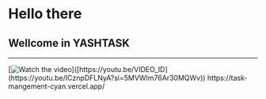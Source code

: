 # Hello there
## Wellcome in YASHTASK
----------------------
[![Watch the video]([https://img.youtube.com/vi/VIDEO_ID/maxresdefault.jpg](https://www.upwork.com/att/download/portfolio/persons/uid/1680241689709166592/profile/projects/files/99aa7e46-3378-4d65-a6f8-17996b3c7329))]([https://youtu.be/VIDEO_ID](https://youtu.be/ICznpDFLNyA?si=5MVWIm76Ar30MQWv))
https://task-mangement-cyan.vercel.app/
